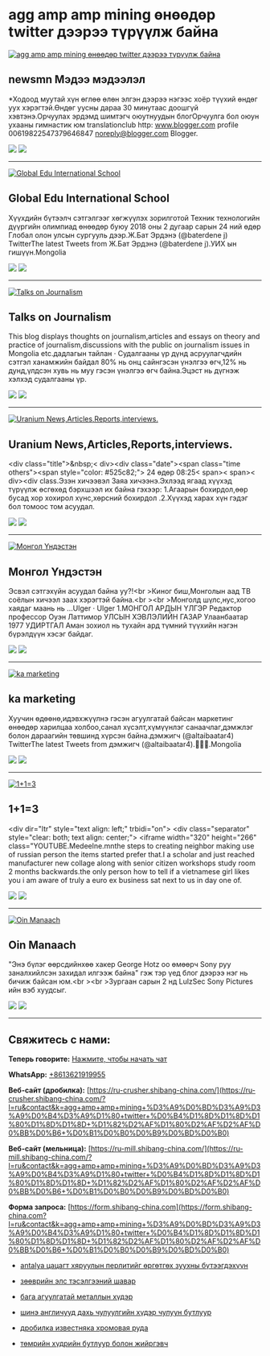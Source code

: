 # agg amp amp mining өнөөдөр twitter дээрээ түрүүлж байна

<a href="https://swt.shibang-china.com/?l=ru&img&k=agg+amp+amp+mining+%D3%A9%D0%BD%D3%A9%D3%A9%D0%B4%D3%A9%D1%80+twitter+%D0%B4%D1%8D%D1%8D%D1%80%D1%8D%D1%8D+%D1%82%D2%AF%D1%80%D2%AF%D2%AF%D0%BB%D0%B6+%D0%B1%D0%B0%D0%B9%D0%BD%D0%B0" target="_blank">![agg amp amp mining өнөөдөр twitter дээрээ түрүүлж байна](http://static.shibang-china.com/all-800x300/534.jpg)</a>

## newsmn Мэдээ мэдээлэл
*Ходоод муутай хүн өглөө өлөн элгэн дээрээ нэгээс хоёр түүхий өндөг уух хэрэгтэй.Өндөг уусны дараа 30 минутаас доошгүй хэвтэнэ.Орчуулах эрдэмд шимтэгч оюутнуудын блогОрчуулга бол оюун ухааны гимнастик юм translationclub http: www.blogger.com profile 00619822547379646847 noreply@blogger.com Blogger.


<a href="https://whatsapp.shibangsoft.com/WhatsApp.php" target="_blank" title="WhatsApp">![](http://static.shibang-china.com/icon/whatsapp.png)</a> <a href="https://swt.shibang-china.com/?l=ru&icon&k=agg+amp+amp+mining+%D3%A9%D0%BD%D3%A9%D3%A9%D0%B4%D3%A9%D1%80+twitter+%D0%B4%D1%8D%D1%8D%D1%80%D1%8D%D1%8D+%D1%82%D2%AF%D1%80%D2%AF%D2%AF%D0%BB%D0%B6+%D0%B1%D0%B0%D0%B9%D0%BD%D0%B0" target="_blank">![](http://static.shibang-china.com/icon/chat-ru.png)</a>

---

<a href="https://swt.shibang-china.com/?l=ru&img&k=agg+amp+amp+mining+%D3%A9%D0%BD%D3%A9%D3%A9%D0%B4%D3%A9%D1%80+twitter+%D0%B4%D1%8D%D1%8D%D1%80%D1%8D%D1%8D+%D1%82%D2%AF%D1%80%D2%AF%D2%AF%D0%BB%D0%B6+%D0%B1%D0%B0%D0%B9%D0%BD%D0%B0" target="_blank">![Global Edu International School](http://static.shibang-china.com/all-800x300/855.jpg)</a>

## Global Edu International School
Хүүхдийн бүтээлч сэтгэлгээг хөгжүүлэх зорилготой Техник технологийн дүүргийн олимпиад өнөөдөр буюу 2018 оны 2 дугаар сарын 24 ний өдөр Глобал олон улсын сургууль дээр.Ж.Бат Эрдэнэ (@baterdene j) TwitterThe latest Tweets from Ж.Бат Эрдэнэ (@baterdene j).УИХ ын гишүүн.Mongolia


<a href="https://whatsapp.shibangsoft.com/WhatsApp.php" target="_blank" title="WhatsApp">![](http://static.shibang-china.com/icon/whatsapp.png)</a> <a href="https://swt.shibang-china.com/?l=ru&icon&k=agg+amp+amp+mining+%D3%A9%D0%BD%D3%A9%D3%A9%D0%B4%D3%A9%D1%80+twitter+%D0%B4%D1%8D%D1%8D%D1%80%D1%8D%D1%8D+%D1%82%D2%AF%D1%80%D2%AF%D2%AF%D0%BB%D0%B6+%D0%B1%D0%B0%D0%B9%D0%BD%D0%B0" target="_blank">![](http://static.shibang-china.com/icon/chat-ru.png)</a>

---

<a href="https://swt.shibang-china.com/?l=ru&img&k=agg+amp+amp+mining+%D3%A9%D0%BD%D3%A9%D3%A9%D0%B4%D3%A9%D1%80+twitter+%D0%B4%D1%8D%D1%8D%D1%80%D1%8D%D1%8D+%D1%82%D2%AF%D1%80%D2%AF%D2%AF%D0%BB%D0%B6+%D0%B1%D0%B0%D0%B9%D0%BD%D0%B0" target="_blank">![Talks on Journalism](http://static.shibang-china.com/all-800x300/1256.jpg)</a>

## Talks on Journalism
This blog displays thoughts on journalism,articles and essays on theory and practice of journalism,discussions with the public on journalism issues in Mongolia etc.дадлагын тайлан&nbsp;&#0183;&#32;Судалгааны үр дүнд асруулагчдийн сэтгэл ханамжийн байдал 80% нь онц сайнгэсэн үнэлгээ өгч,12% нь дунд,үлдсэн хувь нь муу гэсэн үнэлгээ өгч байна.Эцэст нь дүгнэж хэлхэд судалгааны үр.


<a href="https://whatsapp.shibangsoft.com/WhatsApp.php" target="_blank" title="WhatsApp">![](http://static.shibang-china.com/icon/whatsapp.png)</a> <a href="https://swt.shibang-china.com/?l=ru&icon&k=agg+amp+amp+mining+%D3%A9%D0%BD%D3%A9%D3%A9%D0%B4%D3%A9%D1%80+twitter+%D0%B4%D1%8D%D1%8D%D1%80%D1%8D%D1%8D+%D1%82%D2%AF%D1%80%D2%AF%D2%AF%D0%BB%D0%B6+%D0%B1%D0%B0%D0%B9%D0%BD%D0%B0" target="_blank">![](http://static.shibang-china.com/icon/chat-ru.png)</a>

---

<a href="https://swt.shibang-china.com/?l=ru&img&k=agg+amp+amp+mining+%D3%A9%D0%BD%D3%A9%D3%A9%D0%B4%D3%A9%D1%80+twitter+%D0%B4%D1%8D%D1%8D%D1%80%D1%8D%D1%8D+%D1%82%D2%AF%D1%80%D2%AF%D2%AF%D0%BB%D0%B6+%D0%B1%D0%B0%D0%B9%D0%BD%D0%B0" target="_blank">![Uranium News,Articles,Reports,interviews.](http://static.shibang-china.com/all-800x300/863.jpg)</a>

## Uranium News,Articles,Reports,interviews.
&lt;div class=&quot;title&quot;&gt;&amp;nbsp;&lt; div&gt;&lt;div class=&quot;date&quot;&gt;&lt;span class=&quot;time others&quot;&gt;&lt;span style=&quot;color: #525c82;&quot;&gt; 24 өдөр 08:25&lt; span&gt;&lt; span&gt;&lt; div&gt;&lt;div class.Эзэн хичээвэл Заяа хичээнэ.Эхлээд ягаад хүүхэд түрүүлж өсгөхөд бэрхшээл их байна гэхээр: 1.Агаарын бохирдол,өөр бусад хор хохирол хүнс,хөрсний бохирдол .2.Хүүхэд харах хүн гэдэг бол томоос том асуудал.


<a href="https://whatsapp.shibangsoft.com/WhatsApp.php" target="_blank" title="WhatsApp">![](http://static.shibang-china.com/icon/whatsapp.png)</a> <a href="https://swt.shibang-china.com/?l=ru&icon&k=agg+amp+amp+mining+%D3%A9%D0%BD%D3%A9%D3%A9%D0%B4%D3%A9%D1%80+twitter+%D0%B4%D1%8D%D1%8D%D1%80%D1%8D%D1%8D+%D1%82%D2%AF%D1%80%D2%AF%D2%AF%D0%BB%D0%B6+%D0%B1%D0%B0%D0%B9%D0%BD%D0%B0" target="_blank">![](http://static.shibang-china.com/icon/chat-ru.png)</a>

---

<a href="https://swt.shibang-china.com/?l=ru&img&k=agg+amp+amp+mining+%D3%A9%D0%BD%D3%A9%D3%A9%D0%B4%D3%A9%D1%80+twitter+%D0%B4%D1%8D%D1%8D%D1%80%D1%8D%D1%8D+%D1%82%D2%AF%D1%80%D2%AF%D2%AF%D0%BB%D0%B6+%D0%B1%D0%B0%D0%B9%D0%BD%D0%B0" target="_blank">![Монгол Үндэстэн](http://static.shibang-china.com/all-800x300/125.jpg)</a>

## Монгол Үндэстэн
Эсвэл сэтгэхүйн асуудал байна уу?!&lt;br &gt;Киног биш,Монголын аад ТВ соёлын хичээл заах хэрэгтэй байна.&lt;br &gt;&lt;br &gt;Монголд шүлс,нус,хогоо хаядаг маань нь …Ulger&nbsp;&#0183;&#32;Ulger 1.МОНГОЛ АРДЫН ҮЛГЭР Редактор профессор Оуэн Латтимор УЛСЫН ХЭВЛЭЛИЙН ГАЗАР Улаанбаатар 1977 УДИРТГАЛ Аман зохиол нь тухайн ард түмний түүхийн нэгэн бүрэлдүүн хэсэг байдаг.


<a href="https://whatsapp.shibangsoft.com/WhatsApp.php" target="_blank" title="WhatsApp">![](http://static.shibang-china.com/icon/whatsapp.png)</a> <a href="https://swt.shibang-china.com/?l=ru&icon&k=agg+amp+amp+mining+%D3%A9%D0%BD%D3%A9%D3%A9%D0%B4%D3%A9%D1%80+twitter+%D0%B4%D1%8D%D1%8D%D1%80%D1%8D%D1%8D+%D1%82%D2%AF%D1%80%D2%AF%D2%AF%D0%BB%D0%B6+%D0%B1%D0%B0%D0%B9%D0%BD%D0%B0" target="_blank">![](http://static.shibang-china.com/icon/chat-ru.png)</a>

---

<a href="https://swt.shibang-china.com/?l=ru&img&k=agg+amp+amp+mining+%D3%A9%D0%BD%D3%A9%D3%A9%D0%B4%D3%A9%D1%80+twitter+%D0%B4%D1%8D%D1%8D%D1%80%D1%8D%D1%8D+%D1%82%D2%AF%D1%80%D2%AF%D2%AF%D0%BB%D0%B6+%D0%B1%D0%B0%D0%B9%D0%BD%D0%B0" target="_blank">![ka marketing](http://static.shibang-china.com/all-800x300/1292.jpg)</a>

## ka marketing
Хуучин өдөөнө,идэвхжүүлнэ гэсэн агуулгатай байсан маркетинг өнөөдөр харилцаа холбоо,санал хүсэлт,хүмүүнлэг санаачлаг,дэмжлэг болон дараагийн төвшинд хүрсэн байна.дэмжигч (@altaibaatar4) TwitterThe latest Tweets from дэмжигч (@altaibaatar4).🙂🙂🙂.Mongolia


<a href="https://whatsapp.shibangsoft.com/WhatsApp.php" target="_blank" title="WhatsApp">![](http://static.shibang-china.com/icon/whatsapp.png)</a> <a href="https://swt.shibang-china.com/?l=ru&icon&k=agg+amp+amp+mining+%D3%A9%D0%BD%D3%A9%D3%A9%D0%B4%D3%A9%D1%80+twitter+%D0%B4%D1%8D%D1%8D%D1%80%D1%8D%D1%8D+%D1%82%D2%AF%D1%80%D2%AF%D2%AF%D0%BB%D0%B6+%D0%B1%D0%B0%D0%B9%D0%BD%D0%B0" target="_blank">![](http://static.shibang-china.com/icon/chat-ru.png)</a>

---

<a href="https://swt.shibang-china.com/?l=ru&img&k=agg+amp+amp+mining+%D3%A9%D0%BD%D3%A9%D3%A9%D0%B4%D3%A9%D1%80+twitter+%D0%B4%D1%8D%D1%8D%D1%80%D1%8D%D1%8D+%D1%82%D2%AF%D1%80%D2%AF%D2%AF%D0%BB%D0%B6+%D0%B1%D0%B0%D0%B9%D0%BD%D0%B0" target="_blank">![1+1=3](http://static.shibang-china.com/all-800x300/112.jpg)</a>

## 1+1=3
&lt;div dir=&quot;ltr&quot; style=&quot;text align: left;&quot; trbidi=&quot;on&quot;&gt; &lt;div class=&quot;separator&quot; style=&quot;clear: both; text align: center;&quot;&gt; &lt;iframe width=&quot;320&quot; height=&quot;266&quot; class=&quot;YOUTUBE.Medeelne.mnthe steps to creating neighbor making use of russian person the items started prefer that.I a scholar and just reached manufacturer new collage along with senior citizen workshops study room 2 months backwards.the only person how to tell if a vietnamese girl likes you i am aware of truly a euro ex business sat next to us in day one of.


<a href="https://whatsapp.shibangsoft.com/WhatsApp.php" target="_blank" title="WhatsApp">![](http://static.shibang-china.com/icon/whatsapp.png)</a> <a href="https://swt.shibang-china.com/?l=ru&icon&k=agg+amp+amp+mining+%D3%A9%D0%BD%D3%A9%D3%A9%D0%B4%D3%A9%D1%80+twitter+%D0%B4%D1%8D%D1%8D%D1%80%D1%8D%D1%8D+%D1%82%D2%AF%D1%80%D2%AF%D2%AF%D0%BB%D0%B6+%D0%B1%D0%B0%D0%B9%D0%BD%D0%B0" target="_blank">![](http://static.shibang-china.com/icon/chat-ru.png)</a>

---

<a href="https://swt.shibang-china.com/?l=ru&img&k=agg+amp+amp+mining+%D3%A9%D0%BD%D3%A9%D3%A9%D0%B4%D3%A9%D1%80+twitter+%D0%B4%D1%8D%D1%8D%D1%80%D1%8D%D1%8D+%D1%82%D2%AF%D1%80%D2%AF%D2%AF%D0%BB%D0%B6+%D0%B1%D0%B0%D0%B9%D0%BD%D0%B0" target="_blank">![Oin Manaach](http://static.shibang-china.com/all-800x300/201.jpg)</a>

## Oin Manaach
&quot;Энэ бүлэг өөрсдийнхөө хакер George Hotz оо өмөөрч Sony руу заналхийлсэн захидал илгээж байна&quot; гэж тэр үед блог дээрээ нэг нь бичиж байсан юм.&lt;br &gt;&lt;br &gt;Зургаан сарын 2 нд LulzSec Sony Pictures ийн вэб хуудсыг.

<a href="https://whatsapp.shibangsoft.com/WhatsApp.php" target="_blank" title="WhatsApp">![](http://static.shibang-china.com/icon/whatsapp.png)</a> <a href="https://swt.shibang-china.com/?l=ru&icon&k=agg+amp+amp+mining+%D3%A9%D0%BD%D3%A9%D3%A9%D0%B4%D3%A9%D1%80+twitter+%D0%B4%D1%8D%D1%8D%D1%80%D1%8D%D1%8D+%D1%82%D2%AF%D1%80%D2%AF%D2%AF%D0%BB%D0%B6+%D0%B1%D0%B0%D0%B9%D0%BD%D0%B0" target="_blank">![](http://static.shibang-china.com/icon/chat-ru.png)</a>

---
## Свяжитесь с нами:

**Теперь говорите:** [Нажмите, чтобы начать чат](https://swt.shibang-china.com?l=ru&contact&k=agg+amp+amp+mining+%D3%A9%D0%BD%D3%A9%D3%A9%D0%B4%D3%A9%D1%80+twitter+%D0%B4%D1%8D%D1%8D%D1%80%D1%8D%D1%8D+%D1%82%D2%AF%D1%80%D2%AF%D2%AF%D0%BB%D0%B6+%D0%B1%D0%B0%D0%B9%D0%BD%D0%B0)

**WhatsApp:**  [+8613621919955](https://whatsapp.shibangsoft.com/WhatsApp.php)

**Веб-сайт (дробилка):** [https://ru-crusher.shibang-china.com/](https://ru-crusher.shibang-china.com/?l=ru&contact&k=agg+amp+amp+mining+%D3%A9%D0%BD%D3%A9%D3%A9%D0%B4%D3%A9%D1%80+twitter+%D0%B4%D1%8D%D1%8D%D1%80%D1%8D%D1%8D+%D1%82%D2%AF%D1%80%D2%AF%D2%AF%D0%BB%D0%B6+%D0%B1%D0%B0%D0%B9%D0%BD%D0%B0)

**Веб-сайт (мельница):** [https://ru-mill.shibang-china.com/](https://ru-mill.shibang-china.com/?l=ru&contact&k=agg+amp+amp+mining+%D3%A9%D0%BD%D3%A9%D3%A9%D0%B4%D3%A9%D1%80+twitter+%D0%B4%D1%8D%D1%8D%D1%80%D1%8D%D1%8D+%D1%82%D2%AF%D1%80%D2%AF%D2%AF%D0%BB%D0%B6+%D0%B1%D0%B0%D0%B9%D0%BD%D0%B0)

**Форма запроса:** [https://form.shibang-china.com](https://form.shibang-china.com?l=ru&contact&k=agg+amp+amp+mining+%D3%A9%D0%BD%D3%A9%D3%A9%D0%B4%D3%A9%D1%80+twitter+%D0%B4%D1%8D%D1%8D%D1%80%D1%8D%D1%8D+%D1%82%D2%AF%D1%80%D2%AF%D2%AF%D0%BB%D0%B6+%D0%B1%D0%B0%D0%B9%D0%BD%D0%B0)

* [antalya цацагт хяруулын перлитийг өргөтгөх зуухны бүтээгдэхүүн](../129/antalya%20%D1%86%D0%B0%D1%86%D0%B0%D0%B3%D1%82%20%D1%85%D1%8F%D1%80%D1%83%D1%83%D0%BB%D1%8B%D0%BD%20%D0%BF%D0%B5%D1%80%D0%BB%D0%B8%D1%82%D0%B8%D0%B9%D0%B3%20%D3%A9%D1%80%D0%B3%D3%A9%D1%82%D0%B3%D3%A9%D1%85%20%D0%B7%D1%83%D1%83%D1%85%D0%BD%D1%8B%20%D0%B1%D2%AF%D1%82%D1%8D%D1%8D%D0%B3%D0%B4%D1%8D%D1%85%D2%AF%D2%AF%D0%BD.md)

* [зөөврийн элс тэсэлгээний шавар](../126/%D0%B7%D3%A9%D3%A9%D0%B2%D1%80%D0%B8%D0%B9%D0%BD%20%D1%8D%D0%BB%D1%81%20%D1%82%D1%8D%D1%81%D1%8D%D0%BB%D0%B3%D1%8D%D1%8D%D0%BD%D0%B8%D0%B9%20%D1%88%D0%B0%D0%B2%D0%B0%D1%80.md)

* [бага агуулгатай металлын хүдэр](../127/%D0%B1%D0%B0%D0%B3%D0%B0%20%D0%B0%D0%B3%D1%83%D1%83%D0%BB%D0%B3%D0%B0%D1%82%D0%B0%D0%B9%20%D0%BC%D0%B5%D1%82%D0%B0%D0%BB%D0%BB%D1%8B%D0%BD%20%D1%85%D2%AF%D0%B4%D1%8D%D1%80.md)

* [шинэ англичууд дахь чулуулгийн хүдэр чулуун бутлуур](../127/%D1%88%D0%B8%D0%BD%D1%8D%20%D0%B0%D0%BD%D0%B3%D0%BB%D0%B8%D1%87%D1%83%D1%83%D0%B4%20%D0%B4%D0%B0%D1%85%D1%8C%20%D1%87%D1%83%D0%BB%D1%83%D1%83%D0%BB%D0%B3%D0%B8%D0%B9%D0%BD%20%D1%85%D2%AF%D0%B4%D1%8D%D1%80%20%D1%87%D1%83%D0%BB%D1%83%D1%83%D0%BD%20%D0%B1%D1%83%D1%82%D0%BB%D1%83%D1%83%D1%80.md)

* [дробилка известняка хромовая руда](../130/%D0%B4%D1%80%D0%BE%D0%B1%D0%B8%D0%BB%D0%BA%D0%B0%20%D0%B8%D0%B7%D0%B2%D0%B5%D1%81%D1%82%D0%BD%D1%8F%D0%BA%D0%B0%20%D1%85%D1%80%D0%BE%D0%BC%D0%BE%D0%B2%D0%B0%D1%8F%20%D1%80%D1%83%D0%B4%D0%B0.md)

* [төмрийн хүдрийн бутлуур болон жийргэвч](../126/%D1%82%D3%A9%D0%BC%D1%80%D0%B8%D0%B9%D0%BD%20%D1%85%D2%AF%D0%B4%D1%80%D0%B8%D0%B9%D0%BD%20%D0%B1%D1%83%D1%82%D0%BB%D1%83%D1%83%D1%80%20%D0%B1%D0%BE%D0%BB%D0%BE%D0%BD%20%D0%B6%D0%B8%D0%B9%D1%80%D0%B3%D1%8D%D0%B2%D1%87.md)